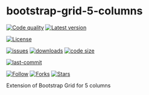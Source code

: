 # bootstrap-grid-5-columns

[![Code quality](http://img.shields.io/scrutinizer/g/mubizinc/bootstrap-grid-5-columns.svg)](https://scrutinizer-ci.com/g/mubizinc/bootstrap-grid-5-columns)
[![Latest version](http://img.shields.io/packagist/v/mubizinc/bootstrap-grid-5-columns.svg)](https://packagist.org/packages/mubizinc/bootstrap-grid-5-columns)

[![License](http://img.shields.io/packagist/l/mubizinc/bootstrap-grid-5-columns.svg)](https://github.com/mubizinc/bootstrap-grid-5-columns/blob/master/LICENSE)

[![issues](https://img.shields.io/github/issues/MubizInc/bootstrap-grid-5-columns.svg)](https://img.shields.io/github/issues/MubizInc/bootstrap-grid-5-columns)
[![downloads](http://img.shields.io/github/downloads/mubizinc/bootstrap-grid-5-columns.svg)](http://img.shields.io/github/downloads/mubizinc/bootstrap-grid-5-columns/total)
[![code size](http://img.shields.io/github/languages/code-size/mubizinc/bootstrap-grid-5-columns.svg)](http://img.shields.io/github/languages/code-size/mubizinc/bootstrap-grid-5-columns/total)

[![last-commit](http://img.shields.io/github/last-commit/mubizinc/bootstrap-grid-5-columns.svg)](http://img.shields.io/github/last-commit/mubizinc/bootstrap-grid-5-columns)

[![Follow](http://img.shields.io/github/followers/mubizinc/bootstrap-grid-5-columns.svg)](http://img.shields.io/github/followers/mubizinc/bootstrap-grid-5-columns?label=Follow)
[![Forks](http://img.shields.io/github/forks/mubizinc/bootstrap-grid-5-columns.svg)](http://img.shields.io/github/forks/mubizinc/bootstrap-grid-5-columns?label=Fork)
[![Stars](http://img.shields.io/github/stars/mubizinc/bootstrap-grid-5-columns.svg)](http://img.shields.io/github/stars/mubizinc/bootstrap-grid-5-columns?label=Social)


Extension of Bootstrap Grid for 5 columns
